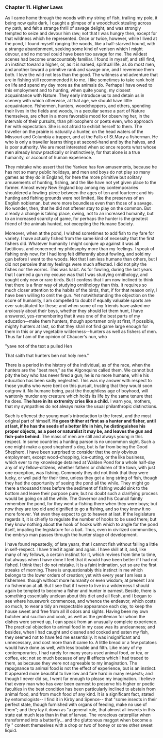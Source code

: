 ### Chapter 11. Higher Laws

As I came  home through the woods with my string of fish, trailing my pole, it being now quite dark, I caught a glimpse of a woodchuck stealing across my path, and felt a strange thrill of savage delight, and was strongly tempted to seize and devour him raw; not that I was hungry then, except for that wildness which he represented. Once or twice, however, while I lived at the pond, I found myself ranging the woods, like a half-starved hound, with a strange abandonment, seeking some kind of venison which I might devour, and no morsel could have been too savage for me. The wildest scenes had become unaccountably familiar. I found in myself, and still find, an instinct toward a higher, or, as it is named, spiritual life, as do most men, and another toward a primitive rank and savage one, and I reverence them both. I love the wild not less than the good. The wildness and adventure that are in fishing still recommended it to me. I like sometimes to take rank hold on life and spend my day more as the animals do. Perhaps I have owed to this employment and to hunting, when quite young, my closest acquaintance with Nature. They early introduce us to and detain us in scenery with which otherwise, at that age, we should have little acquaintance. Fishermen, hunters, woodchoppers, and others, spending their lives in the fields and woods, in a peculiar sense a part of Nature themselves, are often in a more favorable mood for observing her, in the intervals of their pursuits, than philosophers or poets even, who approach her with expectation. She is not afraid to exhibit herself to them. The traveller on the prairie is naturally a hunter, on the head waters of the Missouri and Columbia a trapper, and at the Falls of St.Mary a fisherman. He who is only a traveller learns things at second-hand and by the halves, and is poor authority. We are most interested when science reports what whose men already know practically or instinctively, for that alone is a true humanity, or account of human experience.

They mistake who assert that the Yankee has few amusements, because he has not so many public holidays, and men and boys do not play so many games as they do in England, for here the more primitive but solitary amusements of hunting, fishing, and the like have not yet given place to the former. Almost every New England boy among my contemporaries shouldered a fowling-piece between the ages of ten and fourteen; and his hunting and fishing grounds were not limited, like the preserves of an English nobleman, but were more boundless even than those of a savage. No wonder, then, that he did not oftener stay to play on the common. But already a change is taking place, owing, not to an increased humanity, but to an increased scarcity of game, for perhaps the hunter is the greatest friend of the animals hunted, not excepting the Humane Society.

Moreover, when at the pond, I wished sometimes to add fish to my fare for variety. I have actually fished from the same kind of necessity that the first fishers did. Whatever  humanity I might conjure up against it was all factitious, and concerned my philosophy more than my feelings. I speak of fishing only now, for I had long felt differently about fowling, and sold my gun before I went to the woods. Not that I am less humane than others, but I did not perceive that my feelings were much affected. I did not pity the fishes nor the worms. This was habit. As for fowling, during the last years that I carried a gun my excuse was that I was studying ornithology, and sought only new or rare birds. But I confess that I am now inclined to think that there is a finer way of studying ornithology than this. It requires so much closer attention to the habits of the birds, that, if for that reason only, I have been willing to omit the gun. Yet notwithstanding the objection on the score of humanity, I am compelled to doubt if equally valuable sports are ever substituted for these; and when some of my friends have asked me anxiously about their boys, whether they should let them hunt, I have answered, yes-remembering that it was one of the best parts of my education--make them hunters, though sportsmen only at first, if possible, mighty hunters at last, so that they shall  not find game large enough for them in this or any vegetable wilderness--hunters as well as fishers of men. Thus far I am of the opinion of Chaucer's nun, who

"yave not of the text a pulled Hen

That saith that hunters ben not holy men."

There is a period in the history of the individual, as of the race, when the hunters are the "best men," as the Algonquins called them. We cannot but pity the boy who has never fired a gun; he is no more humane, while his education has been sadly neglected. This was my answer with respect to those youths who were bent on this pursuit, trusting that they would soon outgrow it. No humane being, past the thoughtless age of boyhood, will wantonly murder any creature which holds its life by the same tenure that he does. **The hare in its extremity cries like a child.** I warn you, mothers, that my sympathies do not always make the usual philanthropic distinctions.

Such is oftenest the young man's introduction to the forest, and the most original part of himself. **He goes thither at first as a hunter and fisher, until at last, if he has the seeds of a better life in him, he distinguishes his proper objects, as a poet or naturalist it may be, and leaves the gun and fish-pole behind.**  The mass of men are still and always young in this respect. In some countries a hunting parson is no uncommon sight. Such a one might  make a good shepherd's dog, but is far from being the Good Shepherd. I have been surprised to consider that the only obvious employment, except wood-chopping, ice-cutting, or the like business, which ever to my knowledge detained at Walden Pond for a whole half-day any of my fellow-citizens, whether fathers or children of the town, with just one exception, was fishing. Commonly they did not think that they were lucky, or well paid for their time, unless they got a long string of fish, though they had the opportunity of seeing the pond all the while. They might go there a thousand times before the sediment of fishing would sink to the bottom and leave their purpose pure; but no doubt such a clarifying process would be going on all the while. The Governor and his Council faintly remember the pond, for they went a-fishing there when they were boys; but now they are too old and dignified to go a fishing, and so they know it no more forever. Yet even they expect to go to heaven at last. If the legislature regards it, it is chiefly to regulate the number of hooks to be used there; but they know nothing about the hook of hooks with which to angle for the pond itself, impaling the legislature for a bait. Thus, even in civilized communities, the embryo man passes through the hunter stage of development.

I have found repeatedly, of late years, that I cannot fish without falling a little in self-respect. I have tried it again and again. I have skill at it, and, like many of my fellows, a certain instinct for it, which revives from time to time, but always when I have done I feel that it would have been better if I had not fished. I think that I do not mistake. It is a faint intimation, yet so are the first streaks of morning. There is unquestionably this instinct  in me which belongs to the lower orders of creation; yet with every year I am less a fishermen. though without more humanity or even wisdom; at present I am no fisherman at all. But I see that if I were to live in a wilderness I should again be tempted to become a fisher and hunter in earnest. Beside, there is something essentially unclean about this diet and all flesh, and I began to see where housework commences, and whence the endeavor, which costs so much, to wear a tidy an respectable appearance each day, to keep the house sweet and free from all ill odors and sights. Having been my own butcher and scullion and cook, as well as the gentleman for whom the dishes were served up, I can speak from an unusually complete experience. The practical objection to animal food in my case was its uncleanness; and besides, when I had caught and cleaned and cooked and eaten my fish, they seemed not to have fed me essentially. It was insignificant and unnecessary, and cost more than it came to. A little bread or a few potatoes would have done as well, with less trouble and filth. Like many of my contemporaries, I had rarely for many years used animal food, or tea, or coffee, etc; not so much because of any ill effects which I had traced to them, as because they were not agreeable to my imagination. The repugnance to animal food is not the effect of experience, but  is an instinct. It appeared more beautiful to live low and fare hard in many respects; and though I never did so, I went far enough to please my imagination. I believe that every man who has ever been earnest to preserve his higher or poetic faculties in the best condition has been particularly inclined to abstain from animal food, and from much food of any kind. It is a significant fact, stated by entomologists-- I find it in Kirby and Spence-- that "some insects in their perfect state, though furnished with organs of feeding, make no use of them"; and they lay it down as "a general rule, that almost all insects in this state eat much less than in that of larvae. The voracious caterpillar when transformed into a butterfly... and the gluttonous maggot when become a fly " content themselves with a drop or two of honey or some other sweet liquid.
